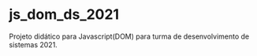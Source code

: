 # js_dom_ds_2021
Projeto didático para Javascript(DOM) para turma de desenvolvimento de sistemas 2021.
